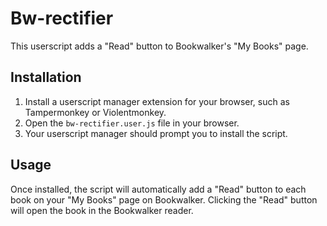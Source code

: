 # Bw-rectifier

This userscript adds a "Read" button to Bookwalker's "My Books" page.

## Installation

1. Install a userscript manager extension for your browser, such as Tampermonkey or Violentmonkey.
2. Open the `bw-rectifier.user.js` file in your browser.
3. Your userscript manager should prompt you to install the script.

## Usage

Once installed, the script will automatically add a "Read" button to each book on your "My Books" page on Bookwalker. Clicking the "Read" button will open the book in the Bookwalker reader.

